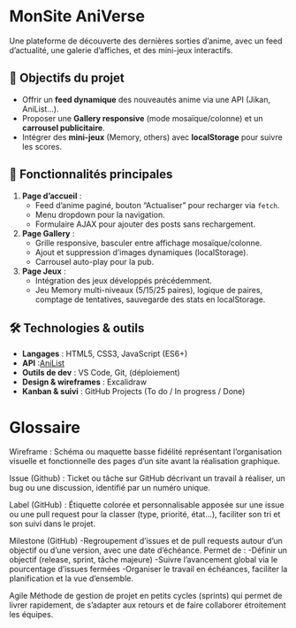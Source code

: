 # MonSite AniVerse

Une plateforme de découverte des dernières sorties d’anime, avec un feed d’actualité, une galerie d’affiches, et des mini-jeux interactifs.

## 🚀 Objectifs du projet
- Offrir un **feed dynamique** des nouveautés anime via une API (Jikan, AniList…).  
- Proposer une **Gallery responsive** (mode mosaïque/colonne) et un **carrousel publicitaire**.  
- Intégrer des **mini-jeux** (Memory, others) avec **localStorage** pour suivre les scores.  

## 🎯 Fonctionnalités principales
1. **Page d’accueil** :  
   - Feed d’anime paginé, bouton “Actualiser” pour recharger via `fetch`.  
   - Menu dropdown pour la navigation.  
   - Formulaire AJAX pour ajouter des posts sans rechargement.  
2. **Page Gallery** :  
   - Grille responsive, basculer entre affichage mosaïque/colonne.  
   - Ajout et suppression d’images dynamiques (localStorage).  
   - Carrousel auto-play pour la pub.  
3. **Page Jeux** :  
   - Intégration des jeux développés précédemment.  
   - Jeu Memory multi-niveaux (5/15/25 paires), logique de paires, comptage de tentatives, sauvegarde des stats en localStorage.  

## 🛠 Technologies & outils
- **Langages** : HTML5, CSS3, JavaScript (ES6+)  
- **API** :[AniList](https://anilist.gitbook.io/)  
- **Outils de dev** : VS Code, Git, (déploiement)  
- **Design & wireframes** : Excalidraw 
- **Kanban & suivi** : GitHub Projects (To do / In progress / Done) 


# Glossaire
Wireframe : Schéma ou maquette basse fidélité représentant l’organisation visuelle et fonctionnelle des pages d’un site avant la réalisation graphique.

Issue (Github) : Ticket ou tâche sur GitHub décrivant un travail à réaliser, un bug ou une discussion, identifié par un numéro unique.

Label (GitHub) : Étiquette colorée et personnalisable apposée sur une issue ou une pull request pour la classer (type, priorité, état…), faciliter son tri et son suivi dans le projet.

Milestone (GitHub)
-Regroupement d’issues et de pull requests autour d’un objectif ou d’une version, avec une date d’échéance. Permet de :
-Définir un objectif (release, sprint, tâche majeure)
-Suivre l’avancement global via le pourcentage d’issues fermées
-Organiser le travail en échéances, faciliter la planification et la vue d’ensemble.

Agile
Méthode de gestion de projet en petits cycles (sprints) qui permet de livrer rapidement, de s’adapter aux retours et de faire collaborer étroitement les équipes.